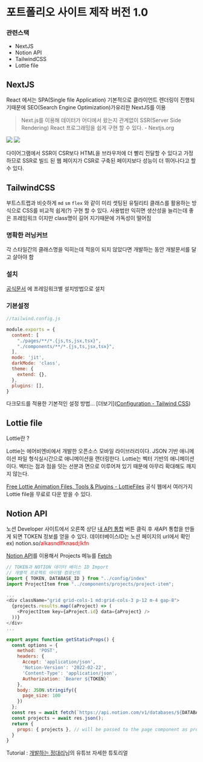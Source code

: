 # 포트폴리오 사이트 제작 버전 1.0

### 관련스택

* NextJS
* Notion API
* TailwindCSS
* Lottie file



## NextJS 

React 에서는 SPA(Single file Application) 기본적으로 클라이언트 렌더링이 진행되기때문에 SEO(Search Engine Optimization)가유리한 NextJS를 이용



> Next.js를 이용해 데이터가 어디에서 왔는지 관계없이 SSR(Server Side Rendering) React 프로그래밍을 쉽게 구현 할 수 있다. - Nextjs.org

<img src="https://blog.logrocket.com/wp-content/uploads/2019/06/ssr-explanation.png">



<img src="https://blog.logrocket.com/wp-content/uploads/2019/06/csr-explanation.png">

다이어그램에서 SSR이 CSR보다 HTML을 브라우저에 더 빨리 전달할 수 있다고 가정하므로 SSR로 빌드 된 웹 페이지가 CSR로 구축된 페이지보다 성능이 더 뛰어나다고 할 수 있다.

## TailwindCSS

부트스트랩과 비슷하게 `md` `sm` `flex` 와 같이 미리 셋팅된 유틸리티 클래스를 활용하는 방식으로 CSS를 비교적 쉽게(?) 구현 할 수 있다. 사용법만 익히면 생산성을 늘리는데 좋은 프레임워크 이지만 class명이 길어 지기때문에 가독성이 떨어짐

### 명확한 러닝커브

각 스타일간의 클래스명을 익히는데 적응이 되지 않았다면 개발하는 동안 개발문서를 달고 살아야 함

### 설치

[공식문서](https://tailwindcss.com/docs/installation/framework-guides) 에 프레임워크별 설치방법으로 설치

### 기본설정

```javascript
//tailwind.config.js

module.exports = {
  content: [
    "./pages/**/*.{js,ts,jsx,tsx}",
    "./components/**/*.{js,ts,jsx,tsx}",
  ],
  mode: 'jit',
  darkMode: 'class',
  theme: {
    extend: {},
  },
  plugins: [],
}
```

다크모드를 적용한 기본적인 설정 방법... [더보기]([Configuration - Tailwind CSS](https://tailwindcss.com/docs/configuration))

## Lottie file

Lottie란 ?

Lottie는 에어비엔비에서 개발한 오픈소스 모바일 라이브러리이다. JSON 기반 애니메이션 파일 형식실시간으로 애니메이션을 랜더링한다. Lottie는 벡터 기반의 애니메이션이다. 벡터는 점과 점을 잇는 선분과 면으로 이루어져 있기 때문에 아무리 확대해도 깨지지 않는다.

[Free Lottie Animation Files, Tools & Plugins - LottieFiles](https://lottiefiles.com/) 공식 웹에서 여러가지 Lottie file을 무료로 다운 받을 수 있다.



## Notion API

노션 Developer 사이트에서 오른쪽 상단 [내 API 통합](https://www.notion.so/my-integrations) 버튼 클릭 후 새API 통합을 만들게 되면 TOKEN 정보를 얻을 수 있다.
데이터베이스ID는 노션 페이지의 url에서 확인 ex) notion.so/<span style="color:red">alkasndlfknasd;lkfn</span>

[Notion API](https://developers.notion.com/reference/retrieve-a-database)를 이용해서 Projects 메뉴를 [Fetch](https://nextjs.org/docs/basic-features/data-fetching/get-server-side-props)  

```javascript
// TOKEN과 NOTION 데이터 베이스 ID Import
// 개별적 프로젝트 아이템 컴포넌트
import { TOKEN, DATABASE_ID } from "../config/index"
import ProjectItem from "../components/projects/project-item";

...
<div className="grid grid-cols-1 md:grid-cols-3 p-12 m-4 gap-8">
  {projects.results.map((aProject) => (
    <ProjectItem key={aProject.id} data={aProject} />
  ))}
</div>
...

export async function getStaticProps() {
  const options = {
    method: 'POST',
    headers: {
      Accept: 'application/json',
      'Notion-Version': '2022-02-22',
      'Content-Type': 'application/json',
      Authorization: `Bearer ${TOKEN}`
    },
    body: JSON.stringify({
      page_size: 100
    })
  };
  const res = await fetch(`https://api.notion.com/v1/databases/${DATABASE_ID}/query`, options)
  const projects = await res.json();
  return {
    props: { projects }, // will be passed to the page component as props
  }
}
```



Tutorial : [개발하는 정대리](https://youtu.be/KvoFvmu5eRo )님의 유튜브 자세한 튜토리얼 

<script setup>
import Comment from '../../.vitepress/component/Comment.vue'
</script>
<Comment />